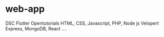# web-app
DSC Flutter Opentutorials HTML, CSS, Javascript, PHP, Node js Velopert Express, MongoDB, React
....
